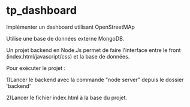 # tp_dashboard
Implémenter un dashboard utilisant OpenStreetMAp

Utilise une base de données externe MongoDB.

Un projet backend en Node.Js permet de faire l'interface entre le front (index.html/javascript/css) et la base de données.

Pour exécuter le projet :

1)Lancer le backend avec la commande "node server" depuis le dossier 'backend'

2)Lancer le fichier index.html à la base du projet.
